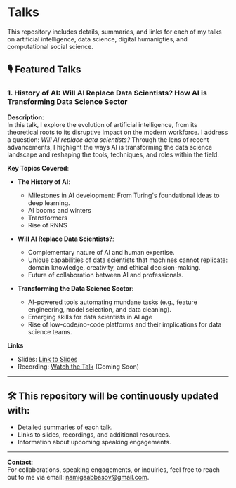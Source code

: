 # Talks

This repository includes details, summaries, and links for each of my talks on artificial intelligence, data science, digital humanigties, and computational social science. 

## 🎙️ Featured Talks

### **1. History of AI: Will AI Replace Data Scientists? How AI is Transforming Data Science Sector**

**Description**:  
In this talk, I explore the evolution of artificial intelligence, from its theoretical roots to its disruptive impact on the modern workforce. I address a question: *Will AI replace data scientists?* Through the lens of recent advancements, I highlight the ways AI is transforming the data science landscape and reshaping the tools, techniques, and roles within the field.

**Key Topics Covered**:
 - **The History of AI**:
   - Milestones in AI development: From Turing's foundational ideas to deep learning.
   - AI booms and winters 
   - Transformers
   - Rise of RNNS 

- **Will AI Replace Data Scientists?**:
   - Complementary nature of AI and human expertise.
   - Unique capabilities of data scientists that machines cannot replicate: domain knowledge, creativity, and ethical decision-making.
   - Future of collaboration between AI and professionals.
- **Transforming the Data Science Sector**:
   - AI-powered tools automating mundane tasks (e.g., feature engineering, model selection, and data cleaning).
   - Emerging skills for data scientists in AI age
   - Rise of low-code/no-code platforms and their implications for data science teams.

**Links**
- Slides: [Link to Slides](https://github.com/namigabbasov/Talks/blob/main/Data%20Conference%202024_Namig%20Abbasov.pptx)
- Recording: [Watch the Talk](#) (Coming Soon)


---

## 🛠️ This repository will be continuously updated with:
- Detailed summaries of each talk.
- Links to slides, recordings, and additional resources.
- Information about upcoming speaking engagements.

---



**Contact**:  
For collaborations, speaking engagements, or inquiries, feel free to reach out to me via email: namigaabbasov@gmail.com.
